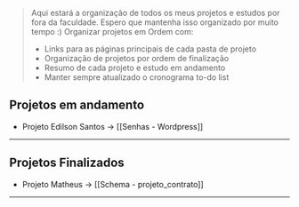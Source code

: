 > Aqui estará a organização de todos os meus projetos e estudos por fora da faculdade. Espero que mantenha isso organizado por muito tempo :)
> Organizar projetos em Ordem com:
> 	- Links para as páginas principais de cada pasta de projeto
> 	- Organização de projetos por ordem de finalização
> 	- Resumo de cada projeto e estudo em andamento
> 	- Manter sempre atualizado o cronograma to-do list

## Projetos em andamento

- Projeto Edilson Santos -> [[Senhas - Wordpress]]

---
## Projetos Finalizados
- Projeto Matheus -> [[Schema - projeto_contrato]]

---